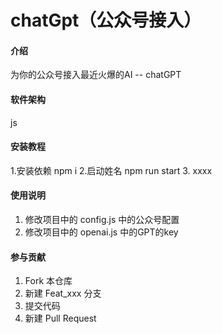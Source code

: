 # chatGpt（公众号接入）

#### 介绍
为你的公众号接入最近火爆的AI -- chatGPT

#### 软件架构
js


#### 安装教程

1.安装依赖  npm i
2.启动姓名  npm run start
3.  xxxx

#### 使用说明

1.  修改项目中的 config.js 中的公众号配置
2.  修改项目中的 openai.js 中的GPT的key

#### 参与贡献

1.  Fork 本仓库
2.  新建 Feat_xxx 分支
3.  提交代码
4.  新建 Pull Request